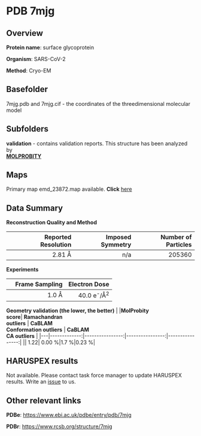 # PDB 7mjg

## Overview

**Protein name**: surface glycoprotein

**Organism**: SARS-CoV-2

**Method**: Cryo-EM



## Basefolder

7mjg.pdb and 7mjg.cif - the coordinates of the threedimensional molecular model

## Subfolders





**validation** - contains validation reports. This structure has been analyzed by <br>  [**MOLPROBITY**](https://github.com/thorn-lab/coronavirus_structural_task_force/tree/master/pdb/surface_glycoprotein/SARS-CoV-2/7mjg/validation/molprobity)    



## Maps

Primary map emd_23872.map available. **Click** [here](http://ftp.wwpdb.org/pub/emdb/structures/EMD-23872/map/) 

## Data Summary
**Reconstruction Quality and Method**

|   | Reported Resolution | Imposed Symmetry | Number of Particles |
|---|-------------:|----------------:|--------------:|
|   |2.81 Å|n/a|205360|

**Experiments**

|   | Frame Sampling | Electron Dose |
|---|-------------:|----------------:|
|   |1.0 Å|40.0 e<sup>-</sup>/Å<sup>2</sup>|

**Geometry validation (the lower, the better)**
|   |**MolProbity<br>score**| **Ramachandran<br>outliers** | **CaBLAM<br>Conformation outliers** | **CaBLAM<br>CA outliers** |
|---|-------------:|----------------:|----------------:|----------------:|
||  1.22|  0.00 %|1.7 %|0.23 %|

## HARUSPEX results

Not available. Please contact task force manager to update HARUSPEX results. Write an [issue](https://github.com/thorn-lab/coronavirus_structural_task_force/issues) to us.

## Other relevant links 
**PDBe**:  https://www.ebi.ac.uk/pdbe/entry/pdb/7mjg
 
**PDBr**: https://www.rcsb.org/structure/7mjg 
